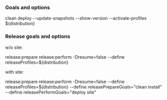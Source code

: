 
### Goals and options

clean deploy --update-snapshots --show-version --activate-profiles ${distribution}

### Release goals and options

w/o site:

release:prepare release:perform -Dresume=false  --define releaseProfiles=${distribution}

with site:

release:prepare release:perform -Dresume=false  --define releaseProfiles=${distribution} --define releasePrepareGoals="clean install" --define releasePerformGoals="deploy site"

###

